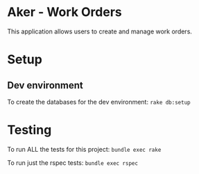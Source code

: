 # Aker - Work Orders

This application allows users to create and manage work orders.

# Setup
## Dev environment
To create the databases for the dev environment: `rake db:setup`

# Testing
To run ALL the tests for this project: `bundle exec rake`

To run just the rspec tests: `bundle exec rspec`
